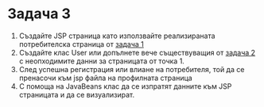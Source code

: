 # Задача 3

1. Създайте JSP страница като използвайте реализираната потребителска страница от [задача 1](Task1.md)
2. Създайте клас User или допълнете вече съществуващия от [задача 2](Task2.md) с неопходимите данни за страницата от точка 1.
3. След успешна регистрация или влиане на потребителя, той да се пренасочи към jsp файла на профилната страница
4. С помоща на JavaBeans клас да се изпратят данните към JSP страницата и да се визуализират.